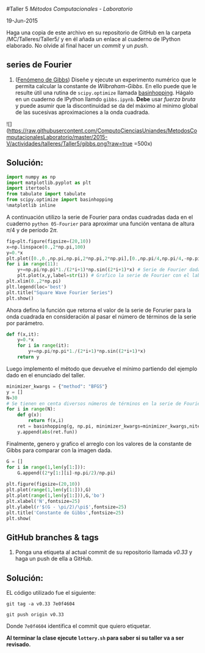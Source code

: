 #Taller 5
*Métodos Computacionales - Laboratorio*

19-Jun-2015

Haga una copia de este archivo en su repositorio de GitHub en la carpeta /MC/Talleres/Taller5/ y en él añada un enlace al cuaderno de IPython elaborado. No olvide al final hacer un *commit* y un *push*.

## series de Fourier

1. ([Fenómeno de Gibbs](https://en.wikipedia.org/wiki/Gibbs_phenomenon)) Diseñe y ejecute un experimento numérico que le permita calcular la constante de *Wilbraham-Gibbs*. En ello puede que le resulte útil una rutina de `scipy.optimize` llamada [basinhopping](http://docs.scipy.org/doc/scipy-0.15.1/reference/generated/scipy.optimize.basinhopping.html). Hágalo en un cuaderno de IPython llamdo `gibbs.ipynb`. **Debe** usar *fuerza bruta* y puede asumir que la discontinuidad se da del máximo al mínimo global de las sucesivas aproximaciones a la onda cuadrada.

![](https://raw.githubusercontent.com/ComputoCienciasUniandes/MetodosComputacionalesLaboratorio/master/2015-V/actividades/talleres/Taller5/gibbs.png?raw=true =500x) 

## Solución:

```python
import numpy as np
import matplotlib.pyplot as plt
import itertools
from tabulate import tabulate
from scipy.optimize import basinhopping
%matplotlib inline
```
A continuación utilizo la serie de Fourier para ondas cuadradas dada en el cuaderno ```python 05-Fourier``` para aproximar una función ventana de altura $\pi/4$ y de período $2\pi$.

```python
fig=plt.figure(figsize=(20,10))
x=np.linspace(0.,2*np.pi,100)
y=0.*x
plt.plot([0.,0.,np.pi,np.pi,2*np.pi,2*np.pi],[0.,np.pi/4,np.pi/4,-np.pi/4,-np.pi/4,0.],"k",lw=3)
for i in range(11):
    y+=np.pi/np.pi*1./(2*i+1)*np.sin((2*i+1)*x) # Serie de Fourier dada el el cuaderno de ipython proporcionado en clase
    plt.plot(x,y,label=str(i)) # Grafico la serie de Fourier con el label del número de términos considerados en la serie
plt.xlim(0.,2*np.pi)
plt.legend(loc='best')
plt.title("Square Wave Fourier Series")
plt.show()
```

Ahora defino la función que retorna el valor de la serie de Forurier para la onda cuadrada en consideración al pasar el número de términos de la serie por parámetro.

```python
def f(x,it):
    y=0.*x
    for i in range(it):
        y+=np.pi/np.pi*1./(2*i+1)*np.sin((2*i+1)*x)
    return y
```

Luego implemento el método que devuelve el mínimo partiendo del ejemplo dado en el enunciado del taller.

```python
minimizer_kwargs = {"method": "BFGS"}
y = []
N=30
# Se tienen en centa diversos números de términos en la serie de Fourier, entre 0 y N términos.
for i in range(N):
    def g(x):
        return f(x,i)
    ret = basinhopping(g, np.pi, minimizer_kwargs=minimizer_kwargs,niter=200)
    y.append(abs(ret.fun))
```

Finalmente, genero y grafico el arreglo con los valores de la constante de Gibbs para comparar con la imagen dada.

```python
G = []
for i in range(1,len(y[1:])):
    G.append((2*y[1:][i]-np.pi/2)/np.pi) 
        
plt.figure(figsize=(20,10))
plt.plot(range(1,len(y[1:])),G)
plt.plot(range(1,len(y[1:])),G,'bo')
plt.xlabel('N',fontsize=25)
plt.ylabel(r'$(G - \pi/2)/\pi$',fontsize=25)
plt.title('Constante de Gibbs',fontsize=25)
plt.show(
```

## GitHub branches & tags

1. Ponga una etiqueta al actual commit de su repositorio llamada *v0.33* y haga un push de ella a GitHub.

## Solución:

EL código utilizado fue el siguiente:

```
git tag -a v0.33 7e0f4604

git push origin v0.33 
```

Donde `7e0f4604` identifica el commit que quiero etiquetar.


**Al terminar la clase ejecute `lottery.sh` para saber si su taller va a ser revisado.**
